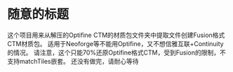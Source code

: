 # 随意的标题
这个项目用来从解压的Optifine CTM的材质包文件夹中提取文件创建Fusion格式CTM材质包。
适用于Neoforge等不能用Optifine，又不想信雅互联+Continuity的情况。
请注意，这个只能70%还原Optifine格式CTM，受到Fusion的限制，不支持matchTiles嵌套。
还没有做完，请耐心等待

